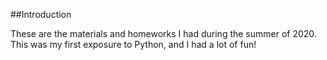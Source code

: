 ##Introduction

These are the materials and homeworks I had during the summer of 2020. This was my first exposure to Python, and I had a lot of fun!
